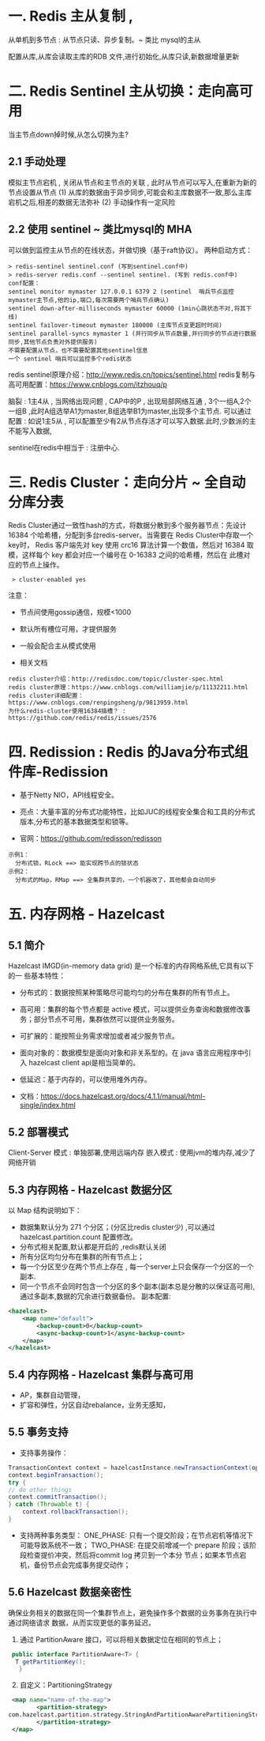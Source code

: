 # 一. Redis 主从复制 ,
从单机到多节点 : 从节点只读、异步复制。~ 类比 mysql的主从

配置从库,从库会读取主库的RDB 文件,进行初始化,从库只读,新数据增量更新

# 二. Redis Sentinel 主从切换：走向高可用
当主节点down掉时候,从怎么切换为主?
## 2.1 手动处理
模拟主节点宕机 , 
关闭从节点和主节点的关联 , 此时从节点可以写入,在重新为新的节点设置从节点
(1) 从库的数据由于异步同步,可能会和主库数据不一致,那么主库宕机之后,相差的数据无法弥补
(2) 手动操作有一定风险
## 2.2 使用 sentinel  ~  类比mysql的 MHA
可以做到监控主从节点的在线状态，并做切换（基于raft协议）。 
两种启动方式： 
```
> redis-sentinel sentinel.conf (写到sentinel.conf中)
> redis-server redis.conf --sentinel sentinel. (写到 redis.conf中)
conf配置：
sentinel monitor mymaster 127.0.0.1 6379 2 (sentinel  哨兵节点监控mymaster主节点,他的ip,端口,每次需要两个哨兵节点确认)
sentinel down-after-milliseconds mymaster 60000 (1min心跳状态不对,将其下线)
sentinel failover-timeout mymaster 180000 (主库节点变更超时时间)
sentinel parallel-syncs mymaster 1 (并行同步从节点数量,并行同步的节点进行数据同步,其他节点负责对外提供服务)
不需要配置从节点，也不需要配置其他sentinel信息
一个 sentinel 哨兵可以监控多个redis状态
```
redis sentinel原理介绍：http://www.redis.cn/topics/sentinel.html 
redis复制与高可用配置：https://www.cnblogs.com/itzhouq/p

脑裂 : 1主4从 , 当网络出现问题 , CAP中的P , 出现局部网络互通 , 3个一组A,2个一组B ,此时A组选举A1为master,B组选举B1为master,出现多个主节点.
可以通过配置 : 如说1主5从 , 可以配置至少有2从节点存活才可以写入数据.此时,少数派的主不能写入数据,

sentinel在redis中相当于 : 注册中心.



# 三. Redis Cluster：走向分片 ~ 全自动分库分表

Redis Cluster通过一致性hash的方式，将数据分散到多个服务器节点：先设计 16384 个哈希槽，分配到多台redis-server。当需要在 Redis Cluster中存取一个 key时， Redis 客户端先对 key 使用 crc16 算法计算一个数值，然后对 16384 取模，这样每个 key 都会对应一个编号在 0-16383 之间的哈希槽，然后在 此槽对应的节点上操作。
```
 > cluster-enabled yes 
```
注意： 

- 节点间使用gossip通信，规模<1000 

- 默认所有槽位可用，才提供服务 

- 一般会配合主从模式使用 

- 相关文档

```
redis cluster介绍：http://redisdoc.com/topic/cluster-spec.html 
redis cluster原理：https://www.cnblogs.com/williamjie/p/11132211.html 
redis cluster详细配置：https://www.cnblogs.com/renpingsheng/p/9813959.html
为什么redis-cluster使用16384插槽？ : https://github.com/redis/redis/issues/2576
```



# 四. Redission : Redis 的Java分布式组件库-Redission 

- 基于Netty NIO，API线程安全。 

- 亮点：大量丰富的分布式功能特性，比如JUC的线程安全集合和工具的分布式版本,分布式的基本数据类型和锁等。 

- 官网：https://github.com/redisson/redisson

```
示例1：   
  分布式锁，RLock ==> 能实现跨节点的锁状态 
示例2：   
  分布式的Map，RMap ==> 全集群共享的，一个机器改了，其他都会自动同步 
```

  

# 五. 内存网格 -  Hazelcast 
## 5.1 简介

Hazelcast IMGD(in-memory data grid) 是一个标准的内存网格系统,它具有以下的一 些基本特性： 

- 分布式的：数据按照某种策略尽可能均匀的分布在集群的所有节点上。

- 高可用：集群的每个节点都是 active 模式，可以提供业务查询和数据修改事务；部分节点不可用，集群依然可以提供业务服务。 

- 可扩展的：能按照业务需求增加或者减少服务节点。 

- 面向对象的：数据模型是面向对象和非关系型的。在 java 语言应用程序中引入 hazelcast client api是相当简单的。 

- 低延迟：基于内存的，可以使用堆外内存。 
- 文档：https://docs.hazelcast.org/docs/4.1.1/manual/html-single/index.html

## 5.2  部署模式
Client-Server 模式 : 单独部署,使用远端内存
嵌入模式 : 使用jvm的堆内存,减少了网络开销

## 5.3 内存网格 - Hazelcast 数据分区
以 Map 结构说明如下： 

- 数据集默认分为 271 个分区；(分区比redis cluster少) ,可以通过 hazelcast.partition.count 配置修改。 
- 分布式相关配置,默认都是开启的 ,redis默认关闭
- 所有分区均匀分布在集群的所有节点上；
- 每一个分区至少在两个节点上存在 , 每一个server上只会保存一个分区的一个副本.
- 同一个节点不会同时包含一个分区的多个副本(副本总是分散的以保证高可用),通过多副本,数据的冗余进行数据备份。 
  副本配置: 

```xml
<hazelcast> 
	<map name="default"> 
		<backup-count>0</backup-count> 
		<async-backup-count>1</async-backup-count>
 	</map> 
</hazelcast>
```



## 5.4 内存网格 - Hazelcast 集群与高可用
- AP，集群自动管理， 
- 扩容和弹性，分区自动rebalance，业务无感知，

## 5.5 事务支持

- 支持事务操作： 

```java
TransactionContext context = hazelcastInstance.newTransactionContext(options); 	
context.beginTransaction(); 
try {
// do other things 
context.commitTransaction(); 
} catch (Throwable t) {
 	context.rollbackTransaction(); 
} 
```
- 支持两种事务类型： 
  ONE_PHASE: 只有一个提交阶段；在节点宕机等情况下可能导致系统不一致； 
  TWO_PHASE: 在提交前增减一个 prepare 阶段；该阶段检查提价冲突，然后将commit log 拷贝到一个本分 节点；如果本节点宕机，备份节点会完成事务提交动作；



## 5.6 Hazelcast 数据亲密性 

确保业务相关的数据在同一个集群节点上，避免操作多个数据的业务事务在执行中通过网络请求 数据，从而实现更低的事务延迟。

 1. 通过 PartitionAware 接口，可以将相关数据定位在相同的节点上；

```java
 public interface PartitionAware<T> { 
  T getPartitionKey();
   }
```
2. 自定义：PartitioningStrategy
```xml
 <map name="name-of-the-map"> 
		<partition-strategy> 								
com.hazelcast.partition.strategy.StringAndPartitionAwarePartitioningStrategy 
		</partition-strategy>
 </map>
```